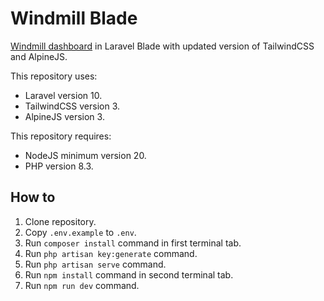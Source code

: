 # Windmill Blade
[Windmill dashboard](https://github.com/estevanmaito/windmill-dashboard) in Laravel Blade with updated version of TailwindCSS and AlpineJS.

This repository uses:
- Laravel version 10.
- TailwindCSS version 3.
- AlpineJS version 3.

This repository requires:
- NodeJS minimum version 20.
- PHP version 8.3.

## How to

1. Clone repository.
2. Copy `.env.example` to `.env`.
3. Run `composer install` command in first terminal tab.
4. Run `php artisan key:generate` command.
5. Run `php artisan serve` command.
6. Run `npm install` command in second terminal tab.
7. Run `npm run dev` command.
